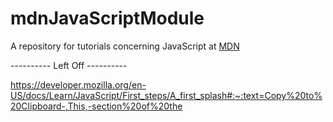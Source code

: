 # mdnJavaScriptModule

A repository for tutorials concerning JavaScript at [MDN](https://developer.mozilla.org/en-US/docs/Learn/JavaScript/First_steps/What_is_JavaScript)

---------- Left Off ----------

https://developer.mozilla.org/en-US/docs/Learn/JavaScript/First_steps/A_first_splash#:~:text=Copy%20to%20Clipboard-,This,-section%20of%20the

